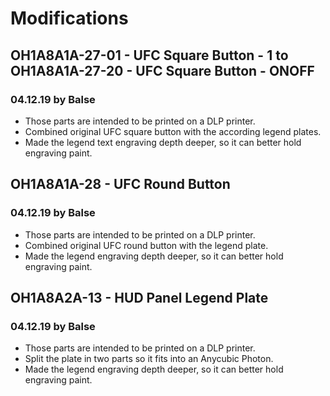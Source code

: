 # Modifications


## OH1A8A1A-27-01 - UFC Square Button - 1 to OH1A8A1A-27-20 - UFC Square Button - ONOFF
### 04.12.19 by Balse
- Those parts are intended to be printed on a DLP printer.
- Combined original UFC square button with the according legend plates.
- Made the legend text engraving depth deeper, so it can better hold engraving paint.

## OH1A8A1A-28 - UFC Round Button
### 04.12.19 by Balse
- Those parts are intended to be printed on a DLP printer.
- Combined original UFC round button with the legend plate.
- Made the legend engraving depth deeper, so it can better hold engraving paint.

## OH1A8A2A-13 - HUD Panel Legend Plate
### 04.12.19 by Balse

- Those parts are intended to be printed on a DLP printer.
- Split the plate in two parts so it fits into an Anycubic Photon.
- Made the legend engraving depth deeper, so it can better hold engraving paint.